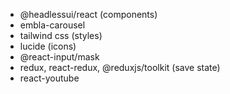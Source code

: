 - @headlessui/react (components)
- embla-carousel
- tailwind css (styles)
- lucide (icons)
- @react-input/mask
- redux, react-redux, @reduxjs/toolkit (save state)
- react-youtube